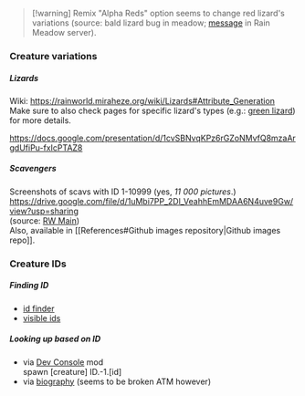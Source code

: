 > [!warning] Remix "Alpha Reds" option seems to change red lizard's variations (source: bald lizard bug in meadow; [message](https://discord.com/channels/1094716194180841602/1094730628970320044/1320268178680582215) in Rain Meadow server).

### Creature variations  
##### Lizards  
Wiki: https://rainworld.miraheze.org/wiki/Lizards#Attribute_Generation  
Make sure to also check pages for specific lizard's types (e.g.: [green lizard](https://rainworld.miraheze.org/wiki/Green_Lizard#Variants_&_Attributes)) for more details.

https://docs.google.com/presentation/d/1cvSBNvqKPz6rGZoNMvfQ8mzaArgdUfiPu-fxIcPTAZ8  
##### Scavengers  
Screenshots of scavs with ID 1-10999 (yes, *11 000 pictures*.)  
https://drive.google.com/file/d/1uMbi7PP_2Dl_VeahhEmMDAA6N4uve9Gw/view?usp=sharing  
(source: [RW Main](https://discord.com/channels/291184728944410624/385548182102212608/747554089402892298))  
Also, available in [[References#Github images repository|Github images repo]].
### Creature IDs

##### Finding ID  
- [id finder](https://steamcommunity.com/sharedfiles/filedetails/?id=3040378054)  
- [visible ids](https://steamcommunity.com/sharedfiles/filedetails/?id=2934997065)  
##### Looking up based on ID  
- via [Dev Console](https://steamcommunity.com/sharedfiles/filedetails/?id=2920528044)  mod  
spawn \[creature] ID.-1.\[id]  
- via [biography](https://steamcommunity.com/sharedfiles/filedetails/?id=2985657499) (seems to be broken ATM however)